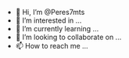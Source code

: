 - 👋 Hi, I’m @Peres7mts
- 👀 I’m interested in ...
- 🌱 I’m currently learning ...
- 💞️ I’m looking to collaborate on ...
- 📫 How to reach me ...

<!---
Peres7mts/Peres7mts is a ✨ special ✨

--->
